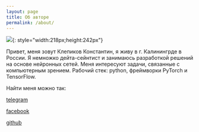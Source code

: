 ```yaml
---
layout: page
title: Об авторе
permalink: /about/
---
```


![](../assets/img/avatar7.jpg){: style="width:218px;height:242px"}

Привет, меня зовут Клепиков Константин, я живу в г. Калинингрде в России. Я немножко дейта-сейнтист и занимаюсь разработкой решений на основе нейронных сетей. Меня интересуют задачи, связанные с компьютерным зрением. Рабочий стек: python, фреймворки PyTorch и TensorFlow.

Найти меня можно так:

[telegram](https://t.me/KlepikovKonstantin)

[facebook](https://www.facebook.com/konstatin.klepikov)

[github](https://github.com/KonstantinKlepikov)